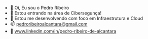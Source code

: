 - 👋 Oi, Eu sou o Pedro Ribeiro
- 👀 Estou entrando na área de Cibersegunça!
- 🌱 Estou me desenvolvendo com foco em Infraestrutura e Cloud
- 📫 pedroribeiroalcantara@gmail.com
- 🔗 www.linkedin.com/in/pedro-ribeiro-de-alcantara
<!---
PedroRibeiroAlcantara/PedroRibeiroAlcantara is a ✨ special ✨ repository because its `README.md` (this file) appears on your GitHub profile.
You can click the Preview link to take a look at your changes.
--->
